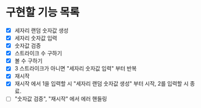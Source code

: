 # 구현할 기능 목록

- [x] 세자리 랜덤 숫자값 생성
- [x] 세자리 숫자값 입력
- [x] 숫자값 검증
- [x] 스트라이크 수 구하기
- [x] 볼 수 구하기
- [x] 3 스트라이크가 아니면 "세자리 숫자값 입력" 부터 반복
- [x] 재시작
- [x] 재시작 에서 1을 입력할 시 "세자리 랜덤 숫자값 생성" 부터 시작, 2를 입력할 시 종료.
- [ ] "숫자값 검증", "재시작" 에서 에러 핸들링